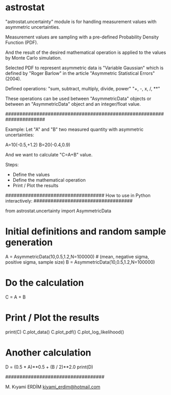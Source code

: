 # astrostat

"astrostat.uncertainty" module is for handling measurement values with asymmetric uncertainties.

Measurement values are sampling with a pre-defined Probability Density Function (PDF).

And the result of the desired mathematical operation is applied to the values by Monte Carlo simulation.

Selected PDF to represent asymmetric data is "Variable Gaussian" which is defined by "Roger Barlow" in the article "Asymmetric Statistical Errors" (2004).


Defined operations:
"sum, subtract, multiply, divide, power"
"+, -, x, /, **"

These operations can be used between "AsymmetricData" objects
or between an "AsymmetricData" object and an integer/float value.

######################################################################

Example:
Let "A" and "B" two measured quantity with asymmetric uncertainties:

A=10(-0.5,+1.2)
B=20(-0.4,0.9)

And we want to calculate "C=A+B" value.

Steps:
- Define the values
- Define the mathematical operation
- Print / Plot the results

###################################
How to use in Python interactively:
###################################

from astrostat.uncertainty import AsymmetricData

# Initial definitions and random sample generation

A = AsymmetricData(10,0.5,1.2,N=100000) # (mean, negative sigma, positive sigma, sample size)
B = AsymmetricData(10,0.5,1.2,N=100000)

# Do the calculation

C = A + B

# Print / Plot the results

print(C)
C.plot_data()
C.plot_pdf()
C.plot_log_likelihood()

# Another calculation

D = (0.5 * A)**0.5 + (B / 2)**2.0
print(D)

###################################

M. Kıyami ERDİM
kiyami_erdim@hotmail.com
